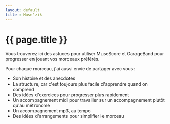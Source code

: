 ```yaml
---
layout: default
title : Muse'zik
---
```

# {{ page.title }}  


Vous trouverez ici des astuces pour utiliser MuseScore et GarageBand pour progresser en jouant vos morceaux préférés.  

Pour chaque morceau, j'ai aussi envie de partager avec vous :
* Son histoire et des anecdotes
* La structure, car c'est toujours plus facile d'apprendre quand on comprend
* Des idées d'exercices pour progresser plus rapidement
* Un accompagnement midi pour travailler sur un accompagnement plutôt qu'au métronome
* Un accompagnement mp3, au tempo 
* Des idées d'arrangements pour simplifier le morceau



